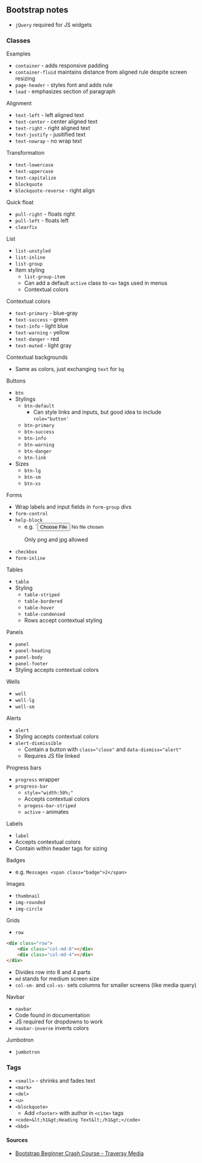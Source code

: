 ## Bootstrap notes 

- `jQuery` required for JS widgets 

### Classes 
Examples 
- `container` - adds responsive padding 
- `container-fluid` maintains distance from aligned rule despite screen resizing 
- `page-header` - styles font and adds rule 
- `lead` - emphasizes section of paragraph

Alignment 
- `text-left` - left aligned text 
- `text-center` - center aligned text 
- `text-right` - right aligned text 
- `text-justify` - jusitified text 
- `text-nowrap` - no wrap text 

Transformation 
- `text-lowercase`
- `text-uppercase`
- `text-capitalize`
- `blockquote`
- `blockquote-reverse` - right align 

Quick float 
- `pull-right` - floats right 
- `pull-left` - floats left 
- `clearfix`

List 
- `list-unstyled`
- `list-inline`
- `list-group`
- Item styling 
    - `list-group-item`
    - Can add a default `active` class to `<a>` tags used in menus 
    - Contextual colors 

Contextual colors 
- `text-primary` - blue-gray
- `text-success` - green 
- `text-info` - light blue
- `text-warning` - yellow
- `text-danger` - red 
- `text-muted` - light gray 

Contextual backgrounds 
- Same as colors, just exchanging `text` for `bg`

Buttons 
- `btn`
- Stylings 
    - `btn-default`
        - Can style links and inputs, but good idea to include `role="button'`
    - `btn-primary`
    - `btn-success` 
    - `btn-info`
    - `btn-warning`
    - `btn-danger`
    - `btn-link`
- Sizes 
    - `btn-lg`
    - `btn-sm` 
    - `btn-xs`

Forms 
- Wrap labels and input fields in `form-group` divs
- `form-control`
- `help-block` 
    - e.g. `<input type="file"><p class="help-block">Only png and jpg allowed</p>
- `checkbox` 
- `form-inline` 

Tables 
- `table`
- Styling 
    - `table-striped`
    - `table-bordered`
    - `table-hover`
    - `table-condensed`
    - Rows accept contextual styling 

Panels 
- `panel`
- `panel-heading`
- `panel-body` 
- `panel-footer`
- Styling accepts contextual colors 

Wells 
- `well`
- `well-lg`
- `well-sm`

Alerts 
- `alert` 
- Styling accepts contextual colors 
- `alert-dismissible`
    - Contain a button with `class="close"` and `data-dismiss="alert"`
    - Requires JS file linked

Progress bars 
- `progress` wrapper 
- `progress-bar` 
    - `style="width:50%;"`
    - Accepts contextual colors 
    - `progess-bar-striped`
    - `active` - animates 

Labels 
- `label` 
- Accepts contextual colors 
- Contain within header tags for sizing 

Badges 
- e.g. `Messages <span class="badge">2</span>`

Images 
- `thumbnail`
- `img-rounded`
- `img-circle`

Grids 
- `row`
```HTML
<div class="row">
    <div class="col-md-8"></div>
    <div class="col-md-4"></div>
</div>
```
- Divides row into 8 and 4 parts 
- `md` stands for medium screen size 
- `col-sm-` and `col-xs-` sets columns for smaller screens (like media query)

Navbar 
- `navbar`
- Code found in documentation 
- JS required for dropdowns to work 
- `navbar-inverse` inverts colors 

Jumbotron 
- `jumbotron`


### Tags 
- `<small>` - shrinks and fades text 
- `<mark>`
- `<del>`
- `<u>`
- `<blockquote>`
    - Add `<footer>` with author in `<cite>` tags 
- `<code>&lt;h1&gt;Heading Text&lt;/h1&gt;</code>`
- `<kbd>`

#### Sources
- [Bootstrap Beginner Crash Course - Traversy Media](https://www.youtube.com/watch?v=5GcQtLDGXy8)